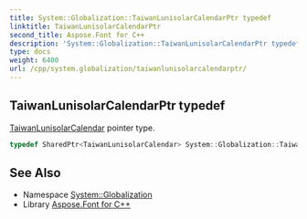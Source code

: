 ```yaml
---
title: System::Globalization::TaiwanLunisolarCalendarPtr typedef
linktitle: TaiwanLunisolarCalendarPtr
second_title: Aspose.Font for C++
description: 'System::Globalization::TaiwanLunisolarCalendarPtr typedef. TaiwanLunisolarCalendar pointer type in C++.'
type: docs
weight: 6400
url: /cpp/system.globalization/taiwanlunisolarcalendarptr/
---
```

## TaiwanLunisolarCalendarPtr typedef


[TaiwanLunisolarCalendar](../taiwanlunisolarcalendar/) pointer type.

```cpp
typedef SharedPtr<TaiwanLunisolarCalendar> System::Globalization::TaiwanLunisolarCalendarPtr
```

## See Also

* Namespace [System::Globalization](../)
* Library [Aspose.Font for C++](../../)
